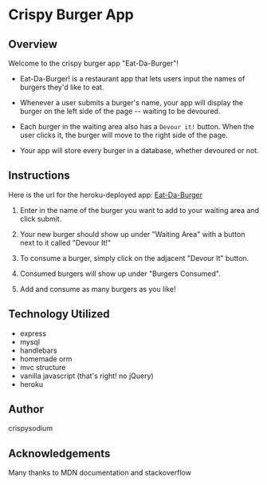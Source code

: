 # Crispy Burger App

## Overview

Welcome to the crispy burger app "Eat-Da-Burger"!

* Eat-Da-Burger! is a restaurant app that lets users input the names of burgers they'd like to eat.

* Whenever a user submits a burger's name, your app will display the burger on the left side of the page -- waiting to be devoured.

* Each burger in the waiting area also has a `Devour it!` button. When the user clicks it, the burger will move to the right side of the page.

* Your app will store every burger in a database, whether devoured or not.

## Instructions

Here is the url for the heroku-deployed app: [Eat-Da-Burger](https://murmuring-taiga-54595.herokuapp.com/)

1. Enter in the name of the burger you want to add to your waiting area and click submit.

2. Your new burger should show up under "Waiting Area" with a button next to it called "Devour It!"

3. To consume a burger, simply click on the adjacent "Devour It" button.

4. Consumed burgers will show up under "Burgers Consumed".

5. Add and consume as many burgers as you like!

## Technology Utilized

* express
* mysql
* handlebars
* homemade orm
* mvc structure
* vanilla javascript (that's right! no jQuery)
* heroku

## Author

crispysodium

## Acknowledgements
Many thanks to MDN documentation and stackoverflow
